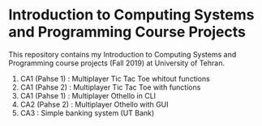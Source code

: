# Introduction to Computing Systems and Programming Course Projects
This repository contains my Introduction to Computing Systems and Programming course projects (Fall 2019) at University of Tehran.

1. CA1 (Pahse 1) : Multiplayer Tic Tac Toe whitout functions
2. CA1 (Pahse 2) : Multiplayer Tic Tac Toe with functions
3. CA1 (Pahse 1) : Multiplayer Othello in CLI
4. CA2 (Pahse 2) : Multiplayer Othello with GUI
5. CA3 : Simple banking system (UT Bank)
